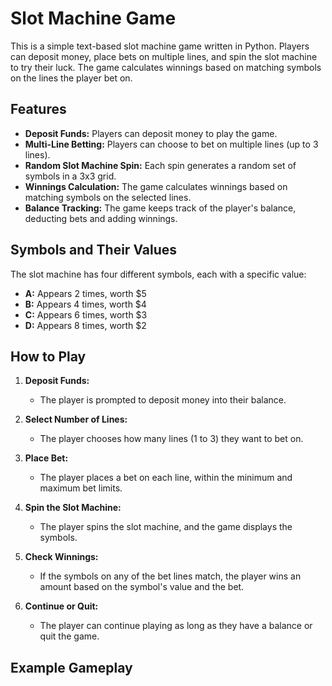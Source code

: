 # Slot Machine Game

This is a simple text-based slot machine game written in Python. Players can deposit money, place bets on multiple lines, and spin the slot machine to try their luck. The game calculates winnings based on matching symbols on the lines the player bet on.

## Features

- **Deposit Funds:** Players can deposit money to play the game.
- **Multi-Line Betting:** Players can choose to bet on multiple lines (up to 3 lines).
- **Random Slot Machine Spin:** Each spin generates a random set of symbols in a 3x3 grid.
- **Winnings Calculation:** The game calculates winnings based on matching symbols on the selected lines.
- **Balance Tracking:** The game keeps track of the player's balance, deducting bets and adding winnings.

## Symbols and Their Values

The slot machine has four different symbols, each with a specific value:

- **A:** Appears 2 times, worth $5
- **B:** Appears 4 times, worth $4
- **C:** Appears 6 times, worth $3
- **D:** Appears 8 times, worth $2

## How to Play

1. **Deposit Funds:** 
   - The player is prompted to deposit money into their balance.

2. **Select Number of Lines:**
   - The player chooses how many lines (1 to 3) they want to bet on.

3. **Place Bet:**
   - The player places a bet on each line, within the minimum and maximum bet limits.

4. **Spin the Slot Machine:**
   - The player spins the slot machine, and the game displays the symbols.

5. **Check Winnings:**
   - If the symbols on any of the bet lines match, the player wins an amount based on the symbol's value and the bet.

6. **Continue or Quit:**
   - The player can continue playing as long as they have a balance or quit the game.

## Example Gameplay

